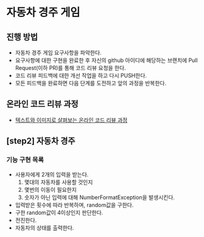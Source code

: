 # 자동차 경주 게임
## 진행 방법
* 자동차 경주 게임 요구사항을 파악한다.
* 요구사항에 대한 구현을 완료한 후 자신의 github 아이디에 해당하는 브랜치에 Pull Request(이하 PR)를 통해 코드 리뷰 요청을 한다.
* 코드 리뷰 피드백에 대한 개선 작업을 하고 다시 PUSH한다.
* 모든 피드백을 완료하면 다음 단계를 도전하고 앞의 과정을 반복한다.

## 온라인 코드 리뷰 과정
* [텍스트와 이미지로 살펴보는 온라인 코드 리뷰 과정](https://github.com/next-step/nextstep-docs/tree/master/codereview)


## [step2] 자동차 경주
### 기능 구현 목록
* 사용자에게 2개의 입력을 받는다.
    1. 몇대의 자동차를 사용할 것인지
    2. 몇번의 이동이 필요한지
    3. 숫자가 아닌 입력에 대해 NumberFormatException을 발생시킨다.
* 입력받은 횟수에 따라 반복하며, random값을 구한다.
* 구한 random값이 4이상인지 판단한다.
* 전진한다.
* 자동차의 상태를 출력한다.
